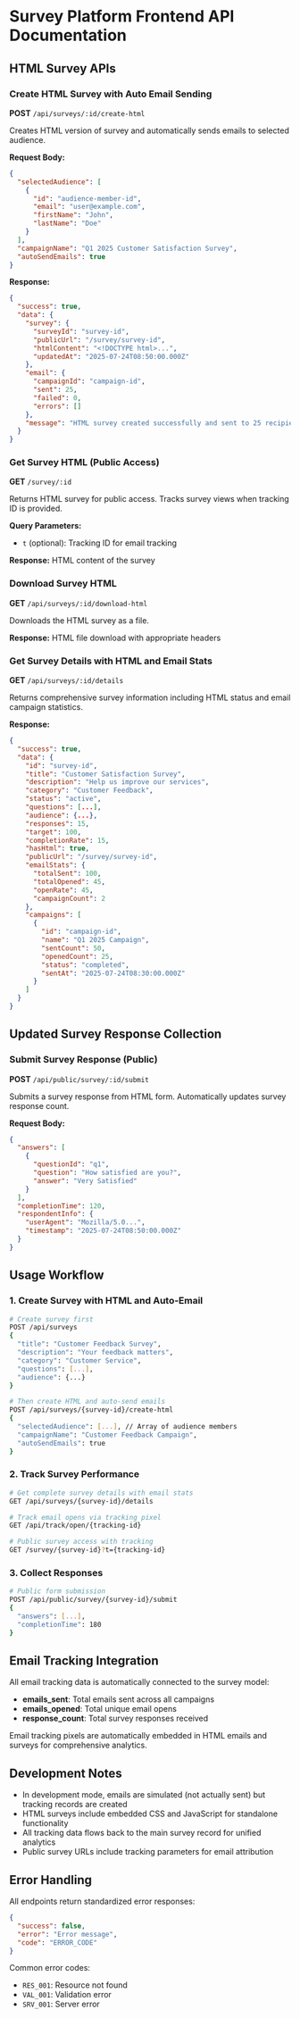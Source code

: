 # Survey Platform Frontend API Documentation

## HTML Survey APIs

### Create HTML Survey with Auto Email Sending
**POST** `/api/surveys/:id/create-html`

Creates HTML version of survey and automatically sends emails to selected audience.

**Request Body:**
```json
{
  "selectedAudience": [
    {
      "id": "audience-member-id",
      "email": "user@example.com",
      "firstName": "John",
      "lastName": "Doe"
    }
  ],
  "campaignName": "Q1 2025 Customer Satisfaction Survey",
  "autoSendEmails": true
}
```

**Response:**
```json
{
  "success": true,
  "data": {
    "survey": {
      "surveyId": "survey-id",
      "publicUrl": "/survey/survey-id",
      "htmlContent": "<!DOCTYPE html>...",
      "updatedAt": "2025-07-24T08:50:00.000Z"
    },
    "email": {
      "campaignId": "campaign-id",
      "sent": 25,
      "failed": 0,
      "errors": []
    },
    "message": "HTML survey created successfully and sent to 25 recipients"
  }
}
```

### Get Survey HTML (Public Access)
**GET** `/survey/:id`

Returns HTML survey for public access. Tracks survey views when tracking ID is provided.

**Query Parameters:**
- `t` (optional): Tracking ID for email tracking

**Response:** HTML content of the survey

### Download Survey HTML
**GET** `/api/surveys/:id/download-html`

Downloads the HTML survey as a file.

**Response:** HTML file download with appropriate headers

### Get Survey Details with HTML and Email Stats
**GET** `/api/surveys/:id/details`

Returns comprehensive survey information including HTML status and email campaign statistics.

**Response:**
```json
{
  "success": true,
  "data": {
    "id": "survey-id",
    "title": "Customer Satisfaction Survey",
    "description": "Help us improve our services",
    "category": "Customer Feedback",
    "status": "active",
    "questions": [...],
    "audience": {...},
    "responses": 15,
    "target": 100,
    "completionRate": 15,
    "hasHtml": true,
    "publicUrl": "/survey/survey-id",
    "emailStats": {
      "totalSent": 100,
      "totalOpened": 45,
      "openRate": 45,
      "campaignCount": 2
    },
    "campaigns": [
      {
        "id": "campaign-id",
        "name": "Q1 2025 Campaign",
        "sentCount": 50,
        "openedCount": 25,
        "status": "completed",
        "sentAt": "2025-07-24T08:30:00.000Z"
      }
    ]
  }
}
```

## Updated Survey Response Collection

### Submit Survey Response (Public)
**POST** `/api/public/survey/:id/submit`

Submits a survey response from HTML form. Automatically updates survey response count.

**Request Body:**
```json
{
  "answers": [
    {
      "questionId": "q1",
      "question": "How satisfied are you?",
      "answer": "Very Satisfied"
    }
  ],
  "completionTime": 120,
  "respondentInfo": {
    "userAgent": "Mozilla/5.0...",
    "timestamp": "2025-07-24T08:50:00.000Z"
  }
}
```

## Usage Workflow

### 1. Create Survey with HTML and Auto-Email
```bash
# Create survey first
POST /api/surveys
{
  "title": "Customer Feedback Survey",
  "description": "Your feedback matters",
  "category": "Customer Service",
  "questions": [...],
  "audience": {...}
}

# Then create HTML and auto-send emails
POST /api/surveys/{survey-id}/create-html
{
  "selectedAudience": [...], // Array of audience members
  "campaignName": "Customer Feedback Campaign",
  "autoSendEmails": true
}
```

### 2. Track Survey Performance
```bash
# Get complete survey details with email stats
GET /api/surveys/{survey-id}/details

# Track email opens via tracking pixel
GET /api/track/open/{tracking-id}

# Public survey access with tracking
GET /survey/{survey-id}?t={tracking-id}
```

### 3. Collect Responses
```bash
# Public form submission
POST /api/public/survey/{survey-id}/submit
{
  "answers": [...],
  "completionTime": 180
}
```

## Email Tracking Integration

All email tracking data is automatically connected to the survey model:

- **emails_sent**: Total emails sent across all campaigns
- **emails_opened**: Total unique email opens
- **response_count**: Total survey responses received

Email tracking pixels are automatically embedded in HTML emails and surveys for comprehensive analytics.

## Development Notes

- In development mode, emails are simulated (not actually sent) but tracking records are created
- HTML surveys include embedded CSS and JavaScript for standalone functionality
- All tracking data flows back to the main survey record for unified analytics
- Public survey URLs include tracking parameters for email attribution

## Error Handling

All endpoints return standardized error responses:

```json
{
  "success": false,
  "error": "Error message",
  "code": "ERROR_CODE"
}
```

Common error codes:
- `RES_001`: Resource not found
- `VAL_001`: Validation error
- `SRV_001`: Server error